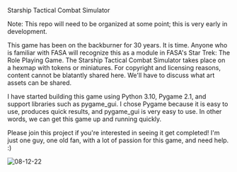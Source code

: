 Starship Tactical Combat Simulator

Note: This repo will need to be organized at some point; this is very early in development.

This game has been on the backburner for 30 years. It is time. 
Anyone who is familiar with FASA will recognize this as a module in FASA's Star Trek: The Role Playing Game. 
The Starship Tactical Combat Simulator takes place on a hexmap with tokens or miniatures.
For copyright and licensing reasons, content cannot be blatantly shared here. 
We'll have to discuss what art assets can be shared. 

I have started building this game using Python 3.10, Pygame 2.1, and support libraries such as pygame_gui. I chose Pygame because it is easy to use, produces quick results, and pygame_gui is very easy to use. In other words, we can get this game up and running quickly. 

Please join this project if you're interested in seeing it get completed! I'm just one guy, one old fan, with a lot of passion for this game, and need help. :)

![08-12-22](https://user-images.githubusercontent.com/46901366/184455703-6fb80a50-df4d-4c17-b4a8-19ae36f92d69.jpg)
